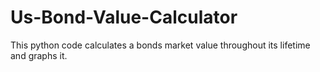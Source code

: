 # Us-Bond-Value-Calculator
This python code calculates a bonds market value throughout its lifetime and graphs it.
